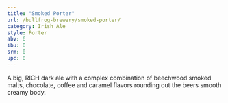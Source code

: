 ```yaml
---
title: "Smoked Porter"
url: /bullfrog-brewery/smoked-porter/
category: Irish Ale
style: Porter
abv: 6
ibu: 0
srm: 0
upc: 0
---
```

A big, RICH dark ale with a complex combination of beechwood smoked malts, chocolate, coffee and caramel flavors rounding out the beers smooth creamy body.
